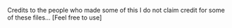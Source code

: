 Credits to the people who made some of this
I do not claim credit for some of these files...
[Feel free to use]
